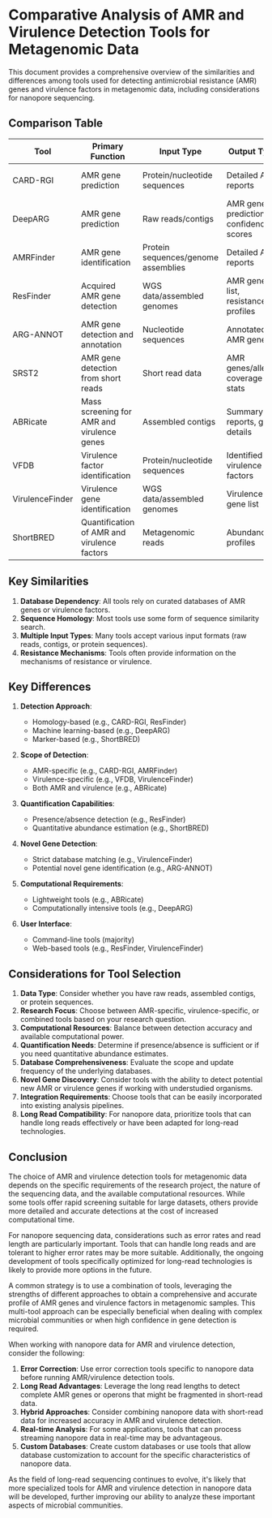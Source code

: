 # Comparative Analysis of AMR and Virulence Detection Tools for Metagenomic Data

This document provides a comprehensive overview of the similarities and differences among tools used for detecting antimicrobial resistance (AMR) genes and virulence factors in metagenomic data, including considerations for nanopore sequencing.

## Comparison Table

| Tool | Primary Function | Input Type | Output Type | Unique Features | Limitations |
|------|------------------|------------|-------------|-----------------|-------------|
| CARD-RGI | AMR gene prediction | Protein/nucleotide sequences | Detailed AMR reports | Comprehensive CARD database | Computationally intensive for large datasets |
| DeepARG | AMR gene prediction | Raw reads/contigs | AMR gene predictions, confidence scores | Deep learning approach | Requires significant computational resources |
| AMRFinder | AMR gene identification | Protein sequences/genome assemblies | Detailed AMR reports | Hierarchical AMR gene families | Limited to NCBI's curated database |
| ResFinder | Acquired AMR gene detection | WGS data/assembled genomes | AMR gene list, resistance profiles | Web-based and command-line versions | Focuses on acquired resistance genes |
| ARG-ANNOT | AMR gene detection and annotation | Nucleotide sequences | Annotated AMR genes | Detects putative new AMR genes | May have higher false positive rate |
| SRST2 | AMR gene detection from short reads | Short read data | AMR genes/alleles, coverage stats | Direct read mapping to gene sequences | Limited to short read data |
| ABRicate | Mass screening for AMR and virulence genes | Assembled contigs | Summary reports, gene details | Screens against multiple databases | Requires genome assembly |
| VFDB | Virulence factor identification | Protein/nucleotide sequences | Identified virulence factors | Comprehensive virulence database | Mainly focused on known pathogens |
| VirulenceFinder | Virulence gene identification | WGS data/assembled genomes | Virulence gene list | Web-based tool | Limited to known virulence genes |
| ShortBRED | Quantification of AMR and virulence factors | Metagenomic reads | Abundance profiles | Quantitative measurements | Requires creation of marker genes |

## Key Similarities

1. **Database Dependency**: All tools rely on curated databases of AMR genes or virulence factors.
2. **Sequence Homology**: Most tools use some form of sequence similarity search.
3. **Multiple Input Types**: Many tools accept various input formats (raw reads, contigs, or protein sequences).
4. **Resistance Mechanisms**: Tools often provide information on the mechanisms of resistance or virulence.

## Key Differences

1. **Detection Approach**:
   - Homology-based (e.g., CARD-RGI, ResFinder)
   - Machine learning-based (e.g., DeepARG)
   - Marker-based (e.g., ShortBRED)

2. **Scope of Detection**:
   - AMR-specific (e.g., CARD-RGI, AMRFinder)
   - Virulence-specific (e.g., VFDB, VirulenceFinder)
   - Both AMR and virulence (e.g., ABRicate)

3. **Quantification Capabilities**:
   - Presence/absence detection (e.g., ResFinder)
   - Quantitative abundance estimation (e.g., ShortBRED)

4. **Novel Gene Detection**:
   - Strict database matching (e.g., VirulenceFinder)
   - Potential novel gene identification (e.g., ARG-ANNOT)

5. **Computational Requirements**:
   - Lightweight tools (e.g., ABRicate)
   - Computationally intensive tools (e.g., DeepARG)

6. **User Interface**:
   - Command-line tools (majority)
   - Web-based tools (e.g., ResFinder, VirulenceFinder)

## Considerations for Tool Selection

1. **Data Type**: Consider whether you have raw reads, assembled contigs, or protein sequences.
2. **Research Focus**: Choose between AMR-specific, virulence-specific, or combined tools based on your research question.
3. **Computational Resources**: Balance between detection accuracy and available computational power.
4. **Quantification Needs**: Determine if presence/absence is sufficient or if you need quantitative abundance estimates.
5. **Database Comprehensiveness**: Evaluate the scope and update frequency of the underlying databases.
6. **Novel Gene Discovery**: Consider tools with the ability to detect potential new AMR or virulence genes if working with understudied organisms.
7. **Integration Requirements**: Choose tools that can be easily incorporated into existing analysis pipelines.
8. **Long Read Compatibility**: For nanopore data, prioritize tools that can handle long reads effectively or have been adapted for long-read technologies.

## Conclusion

The choice of AMR and virulence detection tools for metagenomic data depends on the specific requirements of the research project, the nature of the sequencing data, and the available computational resources. While some tools offer rapid screening suitable for large datasets, others provide more detailed and accurate detections at the cost of increased computational time.

For nanopore sequencing data, considerations such as error rates and read length are particularly important. Tools that can handle long reads and are tolerant to higher error rates may be more suitable. Additionally, the ongoing development of tools specifically optimized for long-read technologies is likely to provide more options in the future.

A common strategy is to use a combination of tools, leveraging the strengths of different approaches to obtain a comprehensive and accurate profile of AMR genes and virulence factors in metagenomic samples. This multi-tool approach can be especially beneficial when dealing with complex microbial communities or when high confidence in gene detection is required.

When working with nanopore data for AMR and virulence detection, consider the following:

1. **Error Correction**: Use error correction tools specific to nanopore data before running AMR/virulence detection tools.
2. **Long Read Advantages**: Leverage the long read lengths to detect complete AMR genes or operons that might be fragmented in short-read data.
3. **Hybrid Approaches**: Consider combining nanopore data with short-read data for increased accuracy in AMR and virulence detection.
4. **Real-time Analysis**: For some applications, tools that can process streaming nanopore data in real-time may be advantageous.
5. **Custom Databases**: Create custom databases or use tools that allow database customization to account for the specific characteristics of nanopore data.

As the field of long-read sequencing continues to evolve, it's likely that more specialized tools for AMR and virulence detection in nanopore data will be developed, further improving our ability to analyze these important aspects of microbial communities.
